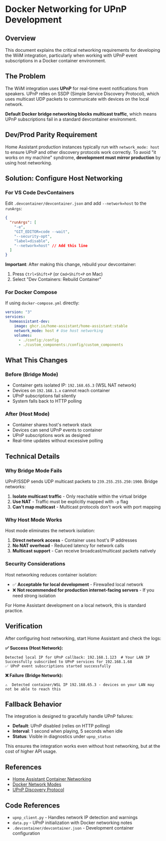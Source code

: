# Docker Networking for UPnP Development

## Overview

This document explains the critical networking requirements for developing the WiiM integration, particularly when working with UPnP event subscriptions in a Docker container environment.

## The Problem

The WiiM integration uses **UPnP** for real-time event notifications from speakers. UPnP relies on SSDP (Simple Service Discovery Protocol), which uses multicast UDP packets to communicate with devices on the local network.

**Default Docker bridge networking blocks multicast traffic**, which means UPnP subscriptions fail in a standard devcontainer environment.

## Dev/Prod Parity Requirement

Home Assistant production instances typically run with `network_mode: host` to ensure UPnP and other discovery protocols work correctly. To avoid "it works on my machine" syndrome, **development must mirror production** by using host networking.

## Solution: Configure Host Networking

### For VS Code DevContainers

Edit `.devcontainer/devcontainer.json` and add `--network=host` to the `runArgs`:

```json
{
  "runArgs": [
    "-e",
    "GIT_EDITOR=code --wait",
    "--security-opt",
    "label=disable",
    "--network=host" // Add this line
  ]
}
```

**Important**: After making this change, rebuild your devcontainer:

1. Press `Ctrl+Shift+P` (or `Cmd+Shift+P` on Mac)
2. Select "Dev Containers: Rebuild Container"

### For Docker Compose

If using `docker-compose.yml` directly:

```yaml
version: "3"
services:
  homeassistant-dev:
    image: ghcr.io/home-assistant/home-assistant:stable
    network_mode: host # Use host networking
    volumes:
      - ./config:/config
      - ./custom_components:/config/custom_components
```

## What This Changes

### Before (Bridge Mode)

- Container gets isolated IP: `192.168.65.3` (WSL NAT network)
- Devices on `192.168.1.x` cannot reach container
- UPnP subscriptions fail silently
- System falls back to HTTP polling

### After (Host Mode)

- Container shares host's network stack
- Devices can send UPnP events to container
- UPnP subscriptions work as designed
- Real-time updates without excessive polling

## Technical Details

### Why Bridge Mode Fails

UPnP/SSDP sends UDP multicast packets to `239.255.255.250:1900`. Bridge networks:

1. **Isolate multicast traffic** - Only reachable within the virtual bridge
2. **Use NAT** - Traffic must be explicitly mapped with `-p` flag
3. **Can't map multicast** - Multicast protocols don't work with port mapping

### Why Host Mode Works

Host mode eliminates the network isolation:

1. **Direct network access** - Container uses host's IP addresses
2. **No NAT overhead** - Reduced latency for network calls
3. **Multicast support** - Can receive broadcast/multicast packets natively

### Security Considerations

Host networking reduces container isolation:

- ✅ **Acceptable for local development** - Firewalled local network
- ❌ **Not recommended for production internet-facing servers** - If you need strong isolation

For Home Assistant development on a local network, this is standard practice.

## Verification

After configuring host networking, start Home Assistant and check the logs:

**✅ Success (Host Network):**

```
Detected local IP for UPnP callback: 192.168.1.123  # Your LAN IP
Successfully subscribed to UPnP services for 192.168.1.68
✅ UPnP event subscriptions started successfully
```

**❌ Failure (Bridge Network):**

```
⚠️  Detected container/WSL IP 192.168.65.3 - devices on your LAN may not be able to reach this
```

## Fallback Behavior

The integration is designed to gracefully handle UPnP failures:

- **Default**: UPnP disabled (relies on HTTP polling)
- **Interval**: 1 second when playing, 5 seconds when idle
- **Status**: Visible in diagnostics under `upnp_status`

This ensures the integration works even without host networking, but at the cost of higher API usage.

## References

- [Home Assistant Container Networking](https://www.home-assistant.io/installation/linux#networking)
- [Docker Network Modes](https://docs.docker.com/network/drivers/)
- [UPnP Discovery Protocol](https://openconnectivity.org/specs/OCF_UPnP_Discovery_Specification_v1.1.pdf)

## Code References

- `upnp_client.py` - Handles network IP detection and warnings
- `data.py` - UPnP initialization with Docker networking notes
- `.devcontainer/devcontainer.json` - Development container configuration
